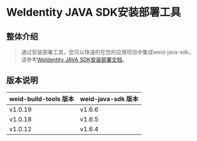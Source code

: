 WeIdentity JAVA SDK安装部署工具
=============================================================

整体介绍
--------

> 通过安装部署工具，您可以快速的在您的应用项目中集成weid-java-sdk，请参考[WeIdentity JAVA SDK安装部署文档](https://weidentity.readthedocs.io/zh_CN/latest/docs/weidentity-build-with-deploy.html)。

版本说明
--------

| weid-build-tools 版本 | weid-java-sdk 版本 |
| :---- | :---- |
| v1.0.19 | v1.6.6 |
| v1.0.18 | v1.6.5 |
| v1.0.12 | v1.6.4 |